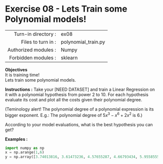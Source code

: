 # Exercise 08 - Lets Train some Polynomial models! 

|                         |                     |
| -----------------------:| ------------------  |
|   Turn-in directory :   |  ex08               |
|   Files to turn in :    |  polynomial_train.py      |
|   Authorized modules :  |  Numpy              |
|   Forbidden modules :   |  sklearn            |

**Objectives**  
It is training time!  
Lets train some polynomial models.

**Instructions :**
Take your [NEED DATASET] and train a Linear Regression on it with a polynomial hypothesis from power 2 to 10.
For each hypothesis evaluate its cost and plot all the costs given their polynomial degree.  

(Teminology alert! The polynomial degree of a polynomial expression is its bigger exponent. E.g.: The polynomial degree of $5x^3 - x^6 + 2 x^2$ is 6.)

According to your model evaluations, what is the best hypothesis you can get?

**Examples :**
```python
import numpy as np
x = np.arange(1,6)
y = np.array([3.74013816, 3.61473236, 4.57655287, 4.66793434, 5.95585554])

```
